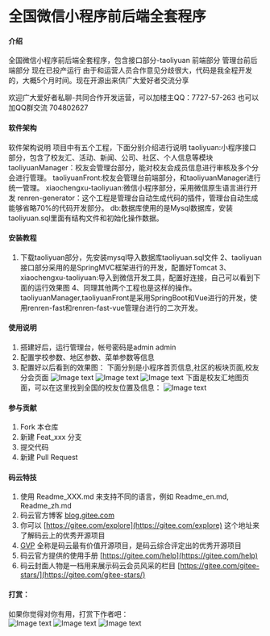 # 全国微信小程序前后端全套程序

#### 介绍
全国微信小程序前后端全套程序，包含接口部分-taoliyuan
前端部分
管理台前后端部分
现在已投产运行
由于和运营人员合作意见分歧很大，代码是我全程开发的，大概5个月时间。现在开源出来供广大爱好者交流分享

欢迎广大爱好者私聊-共同合作开发运营，可以加楼主QQ：7727-57-263
也可以加QQ群交流 704802627

#### 软件架构
软件架构说明
项目中有五个工程，下面分别介绍进行说明
taoliyuan:小程序接口部分，包含了校友汇、活动、新闻、公司、社区、个人信息等模块
taoliyuanManager：校友会管理台部分，能对校友会成员信息进行审核及多个分会进行管理。
taoliyuanFront:校友会管理台前端部分，和taoliyuanManager进行统一管理。
xiaochengxu-taoliyuan:微信小程序部分，采用微信原生语言进行开发
renren-generator：这个工程是管理台自动生成代码的插件，管理台自动生成能够省略70%的代码开发部分。
db:数据库使用的是Mysql数据库，安装taoliyuan.sql里面有结构文件和初始化操作数据。


#### 安装教程

1. 下载taoliyuan部分，先安装mysql导入数据库taoliyuan.sql文件
2、taoliyuan接口部分采用的是SpringMVC框架进行的开发，配置好Tomcat
3、xiaochengxu-taoliyuan:导入到微信开发工具，配置好连接，自己可以看到下面的运行效果图
4、同理其他两个工程也是这样的操作。
taoliyuanManager,taoliyuanFront是采用SpringBoot和Vue进行的开发，使用renren-fast和renren-fast-vue管理台进行的二次开发。

#### 使用说明

1. 搭建好后，运行管理台，帐号密码是admin   admin
2. 配置学校参数、地区参数、菜单参数等信息
3. 配置好以后看到的效果图：
下面分别是小程序首页信息,社区的板块页面,校友分会页面
![Image text](https://gitee.com/mobilesec110/xiaoyouhui/raw/master/imagePic/2.jpg)
![Image text](https://gitee.com/mobilesec110/xiaoyouhui/raw/master/imagePic/1.jpg)
![Image text](https://gitee.com/mobilesec110/xiaoyouhui/raw/master/imagePic/3.jpg)
下面是校友汇地图页面，可以在这里找到全国的校友位置及信息：
![Image text](https://gitee.com/mobilesec110/xiaoyouhui/raw/master/imagePic/4.jpg)

#### 参与贡献

1. Fork 本仓库
2. 新建 Feat_xxx 分支
3. 提交代码
4. 新建 Pull Request


#### 码云特技

1. 使用 Readme\_XXX.md 来支持不同的语言，例如 Readme\_en.md, Readme\_zh.md
2. 码云官方博客 [blog.gitee.com](https://blog.gitee.com)
3. 你可以 [https://gitee.com/explore](https://gitee.com/explore) 这个地址来了解码云上的优秀开源项目
4. [GVP](https://gitee.com/gvp) 全称是码云最有价值开源项目，是码云综合评定出的优秀开源项目
5. 码云官方提供的使用手册 [https://gitee.com/help](https://gitee.com/help)
6. 码云封面人物是一档用来展示码云会员风采的栏目 [https://gitee.com/gitee-stars/](https://gitee.com/gitee-stars/)


#### 打赏：
如果你觉得对你有用，打赏下作者吧：                                                     
![Image text](https://gitee.com/mobilesec110/xiaoyouhui/raw/master/imagePic/5.png)
![Image text](https://gitee.com/mobilesec110/xiaoyouhui/raw/master/imagePic/6.png)
![Image text](https://gitee.com/mobilesec110/xiaoyouhui/raw/master/imagePic/7.png)